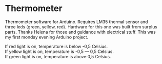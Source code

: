 # Thermometer
Thermometer software for Arduino.
Requires LM35 thermal sensor and three leds (green, yellow, red).
Hardware for this one was built from surplus parts. Thanks Helena for those and guidance with electrical stuff.
This was my first monday evening Arduino project.

If red light is on, temperature is below -0,5 Celsius.  
If yellow light is on, temperature is -0,5 — 0,5 Celsius.  
If green light is on, temperature is above 0,5 Celsius.  
